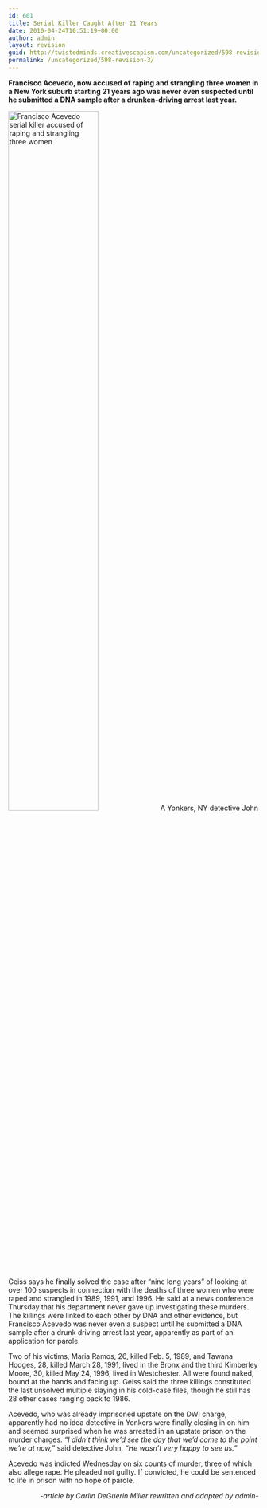 ```yaml
---
id: 601
title: Serial Killer Caught After 21 Years
date: 2010-04-24T10:51:19+00:00
author: admin
layout: revision
guid: http://twistedminds.creativescapism.com/uncategorized/598-revision-3/
permalink: /uncategorized/598-revision-3/
---
```

<p class="dropcap-first">
  <strong>Francisco Acevedo, now accused of raping and strangling three women in a New York suburb starting 21 years ago was never even suspected until he submitted a DNA sample after a drunken-driving arrest last year.</strong>
</p>

<img class="left" title="serial killer Francisco Acevedo photo" src="img/post/FranciscoAcevedo.jpg" alt="Francisco Acevedo serial killer accused of raping and strangling three women" width="60%" /> A Yonkers, NY detective John Geiss says he finally solved the case after &#8220;nine long years&#8221; of looking at over 100 suspects in connection with the deaths of three women who were raped and strangled in 1989, 1991, and 1996. He said at a news conference Thursday that his department never gave up investigating these murders. The killings were linked to each other by DNA and other evidence, but Francisco Acevedo was never even a suspect until he submitted a DNA sample after a drunk driving arrest last year, apparently as part of an application for parole.

Two of his victims, Maria Ramos, 26, killed Feb. 5, 1989, and Tawana Hodges, 28, killed March 28, 1991, lived in the Bronx and the third Kimberley Moore, 30, killed May 24, 1996, lived in Westchester. All were found naked, bound at the hands and facing up. Geiss said the three killings constituted the last unsolved multiple slaying in his cold-case files, though he still has 28 other cases ranging back to 1986.

Acevedo, who was already imprisoned upstate on the DWI charge, apparently had no idea detective in Yonkers were finally closing in on him and seemed surprised when he was arrested in an upstate prison on the murder charges. _&#8220;I didn&#8217;t think we&#8217;d see the day that we&#8217;d come to the point we&#8217;re at now,_&#8221; said detective John, _&#8220;He wasn&#8217;t very happy to see us.&#8221;_

Acevedo was indicted Wednesday on six counts of murder, three of which also allege rape. He pleaded not guilty. If convicted, he could be sentenced to life in prison with no hope of parole.

<p style="text-align: right;">
  <em>-article by Carlin DeGuerin Miller rewritten and adapted by admin-</em>
</p>